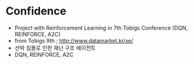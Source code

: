 # Confidence
- Project with Reinforcement Learning in 7th Tobigs Conference (DQN, REINFORCE, A2C)
- from Tobigs 9th ; http://www.datamarket.kr/xe/
- 선박 침몰로 인한 재난 구조 에이전트
- DQN, REINFORCE, A2C
